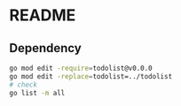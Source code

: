 # README

## Dependency
```bash
go mod edit -require=todolist@v0.0.0
go mod edit -replace=todolist=../todolist
# check
go list -m all
```